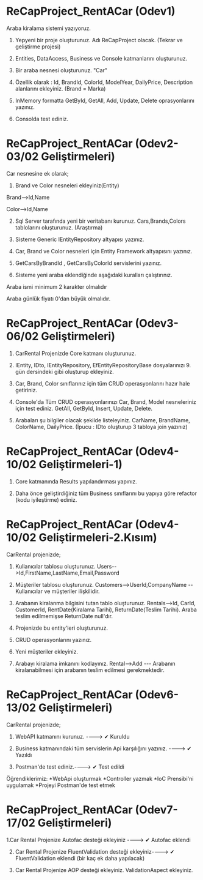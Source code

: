 # ReCapProject_RentACar (Odev1)

Araba kiralama sistemi yazıyoruz.

1. Yepyeni bir proje oluşturunuz. Adı ReCapProject olacak. (Tekrar ve geliştirme projesi)

2. Entities, DataAccess, Business ve Console katmanlarını oluşturunuz.

3. Bir araba nesnesi oluşturunuz. "Car"

4. Özellik olarak : Id, BrandId, ColorId, ModelYear, DailyPrice, Description alanlarını ekleyiniz. (Brand = Marka)

5. InMemory formatta GetById, GetAll, Add, Update, Delete oprasyonlarını yazınız.

6. Consolda test ediniz.

# ReCapProject_RentACar (Odev2- 03/02  Geliştirmeleri)

Car nesnesine ek olarak;

1. Brand ve Color nesneleri ekleyiniz(Entity)

Brand-->Id,Name

Color-->Id,Name

2. Sql Server tarafında yeni bir veritabanı kurunuz. Cars,Brands,Colors tablolarını oluşturunuz. (Araştırma)

3. Sisteme Generic IEntityRepository altyapısı yazınız.

4. Car, Brand ve Color nesneleri için Entity Framework altyapısını yazınız.

5. GetCarsByBrandId , GetCarsByColorId servislerini yazınız.

6. Sisteme yeni araba eklendiğinde aşağıdaki kuralları çalıştırınız.

Araba ismi minimum 2 karakter olmalıdır

Araba günlük fiyatı 0'dan büyük olmalıdır.

# ReCapProject_RentACar (Odev3- 06/02  Geliştirmeleri)

1. CarRental Projenizde Core katmanı oluşturunuz.

2. IEntity, IDto, IEntityRepository, EfEntityRepositoryBase dosyalarınızı 9. gün dersindeki gibi oluşturup ekleyiniz.

3. Car, Brand, Color sınıflarınız için tüm CRUD operasyonlarını hazır hale getiriniz.

4. Console'da Tüm CRUD operasyonlarınızı Car, Brand, Model nesneleriniz için test ediniz. GetAll, GetById, Insert, Update, Delete.

5. Arabaları şu bilgiler olacak şekilde listeleyiniz. CarName, BrandName, ColorName, DailyPrice. (İpucu : IDto oluşturup 3 tabloya join yazınız)

# ReCapProject_RentACar (Odev4- 10/02  Geliştirmeleri-1)

1. Core katmanında Results yapılandırması yapınız.

2. Daha önce geliştirdiğiniz tüm Business sınıflarını bu yapıya göre refactor (kodu iyileştirme) ediniz.

# ReCapProject_RentACar (Odev4- 10/02  Geliştirmeleri-2.Kısım)

CarRental projenizde;

1. Kullanıcılar tablosu oluşturunuz. Users-->Id,FirstName,LastName,Email,Password

2. Müşteriler tablosu oluşturunuz. Customers-->UserId,CompanyName  -- Kullanıcılar ve müşteriler ilişkilidir.

3. Arabanın kiralanma bilgisini tutan tablo oluşturunuz. Rentals-->Id, CarId, CustomerId, RentDate(Kiralama Tarihi), ReturnDate(Teslim Tarihi). Araba teslim edilmemişse ReturnDate null'dır.

4. Projenizde bu entity'leri oluşturunuz.

5. CRUD operasyonlarını yazınız.

6. Yeni müşteriler ekleyiniz.

7. Arabayı kiralama imkanını kodlayınız. Rental-->Add  --- Arabanın kiralanabilmesi için arabanın teslim edilmesi gerekmektedir.

# ReCapProject_RentACar (Odev6- 13/02  Geliştirmeleri)

CarRental projenizde;

1. WebAPI katmanını kurunuz. ----> ✔ Kuruldu 

2. Business katmanındaki tüm servislerin Api karşılığını yazınız. ----> ✔ Yazıldı

3. Postman'de test ediniz.----> ✔ Test edildi

Öğrendiklerimiz: 
*WebApi oluşturmak
*Controller yazmak
*IoC Prensibi'ni uygulamak
*Projeyi Postman'de test etmek

# ReCapProject_RentACar (Odev7- 17/02  Geliştirmeleri)

1.Car Rental Projenize Autofac desteği ekleyiniz ----> ✔ Autofac eklendi

2. Car Rental Projenize FluentValidation desteği ekleyiniz----> ✔ FluentValidation eklendi (bir kaç ek daha yapılacak)

3. Car Rental Projenize AOP desteği ekleyiniz.
   ValidationAspect ekleyiniz.
